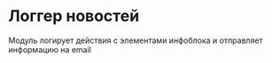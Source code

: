 # Логгер новостей

Модуль логирует действия с элементами инфоблока и отправляет информацию на email
